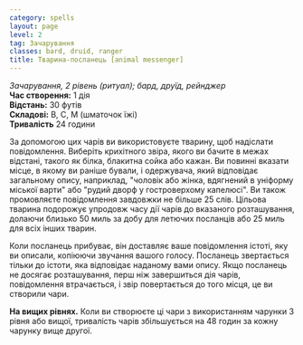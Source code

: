 ```yaml
---
category: spells
layout: page
level: 2
tag: Зачарування
classes: bard, druid, ranger
title: Тварина-посланець [animal messenger]
---
```


_Зачарування, 2 рівень (ритуал); бард, друїд, рейнджер_   
**Час створення:** 1 дія    
**Відстань:** 30 футів    
**Складові:** В, С, М (шматочок їжі)    
**Тривалість** 24 години   

За допомогою цих чарів ви використовуєте тварину, щоб надіслати повідомлення. Виберіть крихітного звіра, якого ви бачите в межах відстані, такого як білка, блакитна сойка або кажан. Ви повинні вказати місце, в якому ви раніше бували, і одержувача, який відповідає загальному опису, наприклад, "чоловік або жінка, вдягнений в уніформу міської варти" або "рудий дворф у гостроверхому капелюсі". Ви також промовляєте повідомлення завдовжки не більше 25 слів. Цільова тварина подорожує упродовж часу дії чарів до вказаного розташування, долаючи близько 50 миль за добу для летючих посланців або 25 миль для всіх інших тварин.    

Коли посланець прибуває, він доставляє ваше повідомлення істоті, яку ви описали, копіюючи звучання вашого голосу. Посланець звертається тільки до істоти, яка відповідає наданому вами опису. Якщо посланець не досягає розташування, перш ніж завершиться дія чарів, повідомлення втрачається, і звір повертається до того місця, це ви створили чари.  

**На вищих рівнях.** Коли ви створюєте ці чари з використанням чарунки 3 рівня або вищої, тривалість чарів збільшується на 48 годин за кожну чарунку вище другої.
